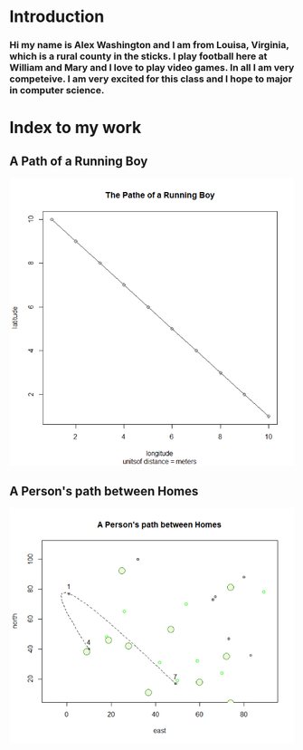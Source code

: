 # Introduction
### Hi my name is Alex Washington and I am from Louisa, Virginia, which is a rural county in the sticks. I play football here at William and Mary and I love to play video games. In all I am very competeive. I am very excited for this class and I hope to major in computer science.

# Index to my work

## A Path of a Running Boy

![](running_boy.png)

## A Person's path between Homes

![](Path_home.png)

